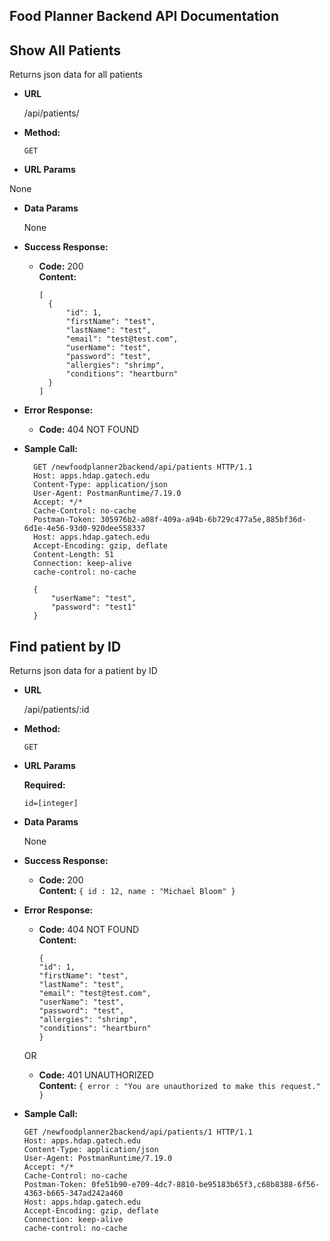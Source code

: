 **Food Planner Backend API Documentation**
----

**Show All Patients**
----
  Returns json data for all patients

* **URL**

  /api/patients/

* **Method:**

  `GET`
  
*  **URL Params**

  None

* **Data Params**

  None

* **Success Response:**

  * **Code:** 200 <br />
    **Content:** 
    ```
    [
      {
          "id": 1,
          "firstName": "test",
          "lastName": "test",
          "email": "test@test.com",
          "userName": "test",
          "password": "test",
          "allergies": "shrimp",
          "conditions": "heartburn"
      }
    ]
    ```
 
* **Error Response:**

  * **Code:** 404 NOT FOUND <br />

* **Sample Call:**

  ```
    GET /newfoodplanner2backend/api/patients HTTP/1.1
    Host: apps.hdap.gatech.edu
    Content-Type: application/json
    User-Agent: PostmanRuntime/7.19.0
    Accept: */*
    Cache-Control: no-cache
    Postman-Token: 305976b2-a08f-409a-a94b-6b729c477a5e,885bf36d-6d1e-4e56-93d0-920dee558337
    Host: apps.hdap.gatech.edu
    Accept-Encoding: gzip, deflate
    Content-Length: 51
    Connection: keep-alive
    cache-control: no-cache

    {
        "userName": "test",
        "password": "test1"
    }
  ```
  
  
  
**Find patient by ID**
----
  Returns json data for a patient by ID

* **URL**

  /api/patients/:id

* **Method:**

  `GET`
  
*  **URL Params**

   **Required:**
 
   `id=[integer]`

* **Data Params**

  None

* **Success Response:**

  * **Code:** 200 <br />
    **Content:** `{ id : 12, name : "Michael Bloom" }`
 
* **Error Response:**

  * **Code:** 404 NOT FOUND <br />
    **Content:** 
    ```
    {
    "id": 1,
    "firstName": "test",
    "lastName": "test",
    "email": "test@test.com",
    "userName": "test",
    "password": "test",
    "allergies": "shrimp",
    "conditions": "heartburn"
    }
    ```

  OR

  * **Code:** 401 UNAUTHORIZED <br />
    **Content:** `{ error : "You are unauthorized to make this request." }`

* **Sample Call:**

  ```
  GET /newfoodplanner2backend/api/patients/1 HTTP/1.1
  Host: apps.hdap.gatech.edu
  Content-Type: application/json
  User-Agent: PostmanRuntime/7.19.0
  Accept: */*
  Cache-Control: no-cache
  Postman-Token: 0fe51b90-e709-4dc7-8810-be95183b65f3,c68b8388-6f56-4363-b665-347ad242a460
  Host: apps.hdap.gatech.edu
  Accept-Encoding: gzip, deflate
  Connection: keep-alive
  cache-control: no-cache


  ```  
